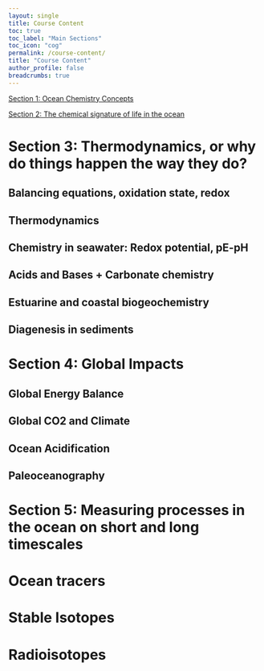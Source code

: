 ```yaml
---
layout: single
title: Course Content
toc: true
toc_label: "Main Sections"
toc_icon: "cog"
permalink: /course-content/
title: "Course Content"
author_profile: false
breadcrumbs: true
---
```


[Section 1: Ocean Chemistry Concepts](/OCN623_Chemical_Oceanography/course-content/02_chemical_signature_life/)

[Section 2: The chemical signature of life in the ocean](/OCN623_Chemical_Oceanography/course-content/01_ocean_chemistry_fundamentals/)

# Section 3: Thermodynamics, or why do things happen the way they do?
## Balancing equations, oxidation state, redox
## Thermodynamics
## Chemistry in seawater: Redox potential, pE-pH
## Acids and Bases + Carbonate chemistry
## Estuarine and coastal biogeochemistry 
## Diagenesis in sediments

# Section 4: Global Impacts
## Global Energy Balance
## Global CO2 and Climate
## Ocean Acidification
## Paleoceanography

# Section 5: Measuring processes in the ocean on short and long timescales
# Ocean tracers
# Stable Isotopes
# Radioisotopes
